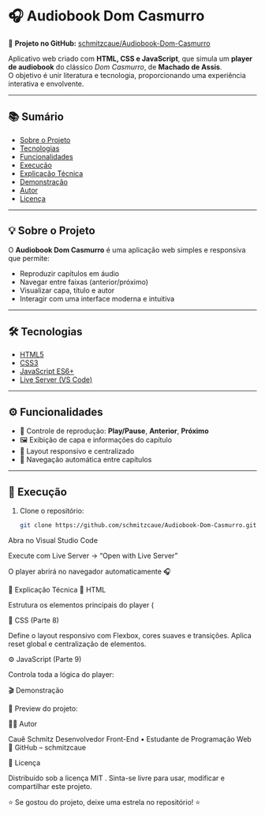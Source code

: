 # 🎧 Audiobook Dom Casmurro

🔗 **Projeto no GitHub:** [schmitzcaue/Audiobook-Dom-Casmurro](https://github.com/schmitzcaue/Audiobook-Dom-Casmurro)

Aplicativo web criado com **HTML, CSS e JavaScript**, que simula um **player de audiobook** do clássico *Dom Casmurro*, de **Machado de Assis**.  
O objetivo é unir literatura e tecnologia, proporcionando uma experiência interativa e envolvente.

---

## 📚 Sumário
- [Sobre o Projeto](#-sobre-o-projeto)
- [Tecnologias](#-tecnologias)
- [Funcionalidades](#-funcionalidades)
- [Execução](#-execução)
- [Explicação Técnica](#-explicação-técnica)
- [Demonstração](#-demonstração)
- [Autor](#-autor)
- [Licença](#-licença)

---

## 💡 Sobre o Projeto
O **Audiobook Dom Casmurro** é uma aplicação web simples e responsiva que permite:
- Reproduzir capítulos em áudio  
- Navegar entre faixas (anterior/próximo)  
- Visualizar capa, título e autor  
- Interagir com uma interface moderna e intuitiva  

---

## 🛠 Tecnologias
- [HTML5](https://developer.mozilla.org/pt-BR/docs/Web/HTML)  
- [CSS3](https://developer.mozilla.org/pt-BR/docs/Web/CSS)  
- [JavaScript ES6+](https://developer.mozilla.org/pt-BR/docs/Web/JavaScript)  
- [Live Server (VS Code)](https://marketplace.visualstudio.com/items?itemName=ritwickdey.LiveServer)

---

## ⚙️ Funcionalidades
- 🎵 Controle de reprodução: **Play/Pause**, **Anterior**, **Próximo**  
- 🖼️ Exibição de capa e informações do capítulo  
- 📱 Layout responsivo e centralizado  
- 🔁 Navegação automática entre capítulos  

---

## 🚀 Execução
1. Clone o repositório:
   ```bash
   git clone https://github.com/schmitzcaue/Audiobook-Dom-Casmurro.git
Abra no Visual Studio Code

Execute com Live Server → “Open with Live Server”

O player abrirá no navegador automaticamente 🎧

🧠 Explicação Técnica
🧱 HTML

Estrutura os elementos principais do player (<audio>, botões e informações do livro).

🎨 CSS (Parte 8)

Define o layout responsivo com Flexbox, cores suaves e transições.
Aplica reset global e centralização de elementos.

⚙️ JavaScript (Parte 9)

Controla toda a lógica do player:

🎬 Demonstração

📸 Preview do projeto:


👨‍💻 Autor

Cauê Schmitz
Desenvolvedor Front-End • Estudante de Programação Web
🔗 GitHub – schmitzcaue

🪪 Licença

Distribuído sob a licença MIT
.
Sinta-se livre para usar, modificar e compartilhar este projeto.

⭐ Se gostou do projeto, deixe uma estrela no repositório! ⭐
